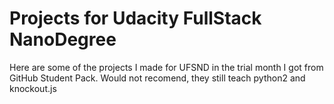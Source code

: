 Projects for Udacity FullStack NanoDegree
========

Here are some of the projects I made for UFSND in the trial month I got from GitHub Student Pack. Would not recomend, they still teach python2 and knockout.js